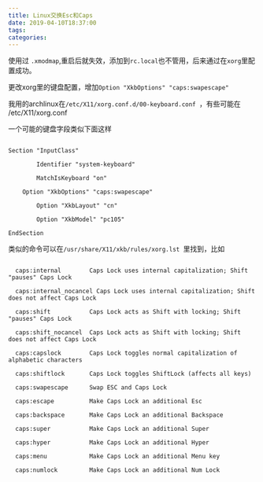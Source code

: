 ```yaml
---
title: Linux交换Esc和Caps
date: 2019-04-10T18:37:00
tags:
categories:
---
```


使用过 `.xmodmap`,重启后就失效，添加到`rc.local`也不管用，后来通过在`xorg`里配置成功。

更改xorg里的键盘配置，增加`Option "XkbOptions" "caps:swapescape"`
我用的archlinux在`/etc/X11/xorg.conf.d/00-keyboard.conf `，有些可能在 /etc/X11/xorg.conf
一个可能的键盘字段类似下面这样

```
Section "InputClass"
        Identifier "system-keyboard"
        MatchIsKeyboard "on"
	Option "XkbOptions" "caps:swapescape"
        Option "XkbLayout" "cn"
        Option "XkbModel" "pc105"
EndSection
```

类似的命令可以在`/usr/share/X11/xkb/rules/xorg.lst `里找到，比如

```
  caps:internal        Caps Lock uses internal capitalization; Shift "pauses" Caps Lock
  caps:internal_nocancel Caps Lock uses internal capitalization; Shift does not affect Caps Lock
  caps:shift           Caps Lock acts as Shift with locking; Shift "pauses" Caps Lock
  caps:shift_nocancel  Caps Lock acts as Shift with locking; Shift does not affect Caps Lock
  caps:capslock        Caps Lock toggles normal capitalization of alphabetic characters
  caps:shiftlock       Caps Lock toggles ShiftLock (affects all keys)
  caps:swapescape      Swap ESC and Caps Lock
  caps:escape          Make Caps Lock an additional Esc
  caps:backspace       Make Caps Lock an additional Backspace
  caps:super           Make Caps Lock an additional Super
  caps:hyper           Make Caps Lock an additional Hyper
  caps:menu            Make Caps Lock an additional Menu key
  caps:numlock         Make Caps Lock an additional Num Lock
```
    